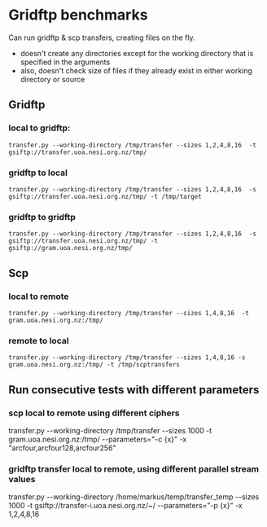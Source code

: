 # Gridftp benchmarks

Can run gridftp & scp transfers, creating files on the fly.

 - doesn't create any directories except for the working directory that is specified in the arguments
 - also, doesn't check size of files if they already exist in either working directory or source

## Gridftp

### local to gridftp:

    transfer.py --working-directory /tmp/transfer --sizes 1,2,4,8,16  -t gsiftp://transfer.uoa.nesi.org.nz/tmp/

### gridftp to local

    transfer.py --working-directory /tmp/transfer --sizes 1,2,4,8,16  -s gsiftp://transfer.uoa.nesi.org.nz/tmp/ -t /tmp/target

### gridftp to gridftp

    transfer.py --working-directory /tmp/transfer --sizes 1,2,4,8,16  -s gsiftp://transfer.uoa.nesi.org.nz/tmp/ -t gsiftp://gram.uoa.nesi.org.nz/tmp/

## Scp

### local to remote

    transfer.py --working-directory /tmp/transfer --sizes 1,4,8,16  -t gram.uoa.nesi.org.nz:/tmp/

### remote to local

    transfer.py --working-directory /tmp/transfer --sizes 1,4,8,16 -s gram.uoa.nesi.org.nz:/tmp/ -t /tmp/scptransfers

## Run consecutive tests with different parameters

### scp local to remote using different ciphers

   transfer.py --working-directory /tmp/transfer --sizes 1000  -t gram.uoa.nesi.org.nz:/tmp/ --parameters="-c {x}" -x "arcfour,arcfour128,arcfour256"

### gridftp transfer local to remote, using different parallel stream values

   transfer.py --working-directory /home/markus/temp/transfer_temp --sizes 1000  -t gsiftp://transfer-i.uoa.nesi.org.nz/~/ --parameters="-p {x}" -x 1,2,4,8,16

